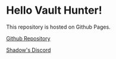 # Hello Vault Hunter!

This repository is hosted on Github Pages.

[Github Repository](https://github.com/BL2CP/BLCMods/)

[Shadow's Discord](https://discord.gg/0YjZxbVBS9b3bXUS)
